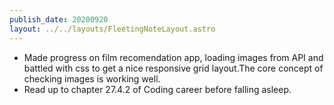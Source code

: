 ```yaml
---
publish_date: 20200920
layout: ../../layouts/FleetingNoteLayout.astro
---
```

- Made progress on film recomendation app, loading images from API and battled with css to get a nice responsive grid layout.The core concept of checking images is working well.
- Read up to chapter 27.4.2 of Coding career before falling asleep.
